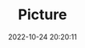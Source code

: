 ---
weight: 1
images:
- /images/edited/146.jpeg
title: Picture
date: 2022-10-24 20:20:11
tags: [luminar neo,work,FE 28-70mm F3.5-5.6 OSS,ILCE-7M3,28.0,dog,bowl]
---